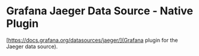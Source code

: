 # Grafana Jaeger Data Source - Native Plugin

[https://docs.grafana.org/datasources/jaeger/](Grafana plugin for the Jaeger data source).
